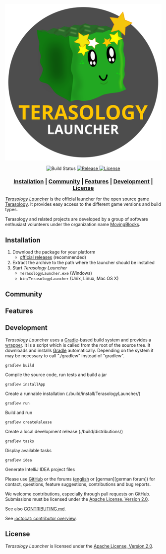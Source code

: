 <p align="center"><img src="./docs/images/logo.svg"/></>
<div align="center">
    <img src="https://github.com/MovingBlocks/TerasologyLauncher/workflows/Push%20Validation/badge.svg" alt="Build Status"/>
    <a href="https://github.com/MovingBlocks/TerasologyLauncher/releases/latest">
        <img src="https://img.shields.io/github/v/release/MovingBlocks/TerasologyLauncher" alt="Release" />
    </a>
    <a href="">
        <img src="https://img.shields.io/github/license/MovingBlocks/TerasologyLauncher" alt="License" />
    </a>
</div>

<h3 align="center"><font size="+1"><b>
    <a href="#installation">Installation</a> | 
    <a href="#community">Community</a> | 
    <a href="#features">Features</a>  | 
    <a href="#development">Development</a>  | 
    <a href="#license">License</a> 
</b></font></h3>

[_Terasology Launcher_][github terasologylauncher] is the official launcher for the open source game [Terasology][github terasology]. It provides easy access to the different game versions and build types.

Terasology and related projects are developed by a group of software enthusiast volunteers under the organization name [MovingBlocks][github movingblocks].

## Installation

1. Download the package for your platform
   - [official releases][download github releases] (recommended)
1. Extract the archive to the path where the launcher should be installed
1. Start _Terasology Launcher_
   - `TerasologyLauncher.exe` (Windows)
   - `bin/TerasologyLauncher` (Unix, Linux, Mac OS X)

## Community

## Features

## Development

_Terasology Launcher_ uses a [Gradle][gradle]-based build system and provides a [wrapper][gradle wrapper].
It is a script which is called from the root of the source tree. It downloads and installs [Gradle][gradle] automatically.
Depending on the system it may be necessary to call "./gradlew" instead of "gradlew".

    gradlew build

Compile the source code, run tests and build a jar

    gradlew installApp

Create a runnable installation (./build/install/TerasologyLauncher/)

    gradlew run

Build and run

    gradlew createRelease

Create a local development release (./build/distributions/)

    gradlew tasks

Display available tasks

    gradlew idea

Generate IntelliJ IDEA project files

Please use [GitHub][github terasologylauncher issues] or the forums ([english][english forum] or [german][german forum]) for contact, questions, feature suggestions, contributions and bug reports.

We welcome contributions, especially through pull requests on GitHub.
Submissions must be licensed under the [Apache License, Version 2.0][apache license].

See also [CONTRIBUTING.md](CONTRIBUTING.md).

See [:octocat: contributor overview][github terasologylauncher contributors].

## License

_Terasology Launcher_ is licensed under the [Apache License, Version 2.0][apache license].

[github movingblocks]: https://github.com/MovingBlocks/ "MovingBlocks"
[github terasology]: https://github.com/MovingBlocks/Terasology/ "Terasology"
[github terasologylauncher]: https://github.com/MovingBlocks/TerasologyLauncher/ "TerasologyLauncher"
[github terasologylauncher issues]: https://github.com/MovingBlocks/TerasologyLauncher/issues/ "TerasologyLauncher issues"
[github terasologylauncher contributors]: https://github.com/MovingBlocks/TerasologyLauncher/graphs/contributors/ "TerasologyLauncher contributors"
[download github releases]: https://github.com/MovingBlocks/TerasologyLauncher/releases/ "TerasologyLauncher download (official releases)"
[english forum]: http://forum.terasology.org/threads/terasologylauncher-mrbarsack.708/ "TerasologyLauncher forum thread"
[apache license]: http://www.apache.org/licenses/LICENSE-2.0.html "Apache License, Version 2.0"
[gradle]: http://gradle.org "Gradle"
[gradle wrapper]: http://gradle.org/docs/current/userguide/gradle_wrapper.html "Gradle Wrapper"
